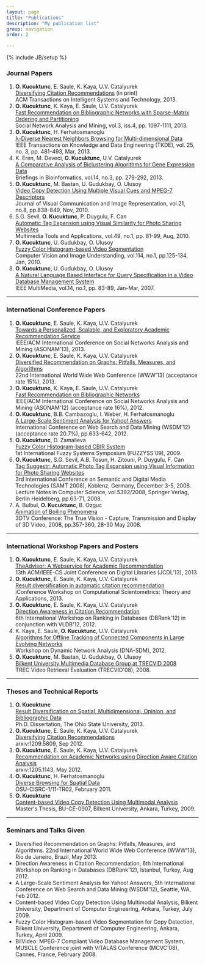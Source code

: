 ```yaml
---
layout: page
title: "Publications"
description: "My publication list"
group: navigation
order: 2

---
```

{% include JB/setup %}

<div class="row">
<div class="span12">

<h3>Journal Papers</h3>
<ol>
<li><strong>O. Kucuktunc</strong>, E. Saule, K. Kaya, U.V. Catalyurek<br />
<a href="papers/journals/Kucuktunc-TIST13.pdf">Diversifying Citation Recommendations</a> (in print)<br />
ACM Transactions on Intelligent Systems and Technology, 2013.</li>
<li><strong>O. Kucuktunc</strong>, K. Kaya, E. Saule, U.V. Catalyurek<br />
<a href="papers/journals/Kucuktunc-SNAM13.pdf">Fast Recommendation on Bibliographic Networks with Sparse-Matrix Ordering and Partitioning</a><br />
Social Network Analysis and Mining, vol.3, iss.4, pp. 1097-1111, 2013.</li>
<li><strong>O. Kucuktunc</strong>, H. Ferhatosmanoglu<br />
<a href="papers/journals/Kucuktunc-TKDE13.pdf">&lambda;-Diverse Nearest Neighbors Browsing for Multi-dimensional Data</a><br />
IEEE Transactions on Knowledge and Data Engineering (TKDE), vol. 25, no. 3, pp. 481-493, Mar, 2013.</li>
<li>K. Eren, M. Deveci, <strong>O. Kucuktunc</strong>, U.V. Catalyurek<br />
<a href="papers/journals/Eren-BIB13.pdf">A Comparative Analysis of Biclustering Algorithms for Gene Expression Data</a><br />
Briefings in Bioinformatics, vol.14, no.3, pp. 279-292, 2013.</li>
<li><strong>O. Kucuktunc</strong>, M. Bastan, U. Gudukbay, O. Ulusoy<br />
<a href="papers/journals/Kucuktunc-JVCIR10.pdf">Video Copy Detection Using Multiple Visual Cues and MPEG-7 Descriptors</a><br />
Journal of Visual Communication and Image Representation, vol.21, no.8, pp.838-849, Nov, 2010.</li>
<li>S.G. Sevil, <strong>O. Kucuktunc</strong>, P. Duygulu, F. Can<br />
<a href="papers/journals/Sevil-MTAP10.pdf">Automatic Tag Expansion using Visual Similarity for Photo Sharing Websites</a><br />
Multimedia Tools and Applications, vol.49, no.1, pp. 81-99, Aug, 2010.</li>
<li><strong>O. Kucuktunc</strong>, U. Gudukbay, O. Ulusoy<br />
<a href="papers/journals/Kucuktunc-CVIU10.pdf">Fuzzy Color Histogram-based Video Segmentation</a><br />
Computer Vision and Image Understanding, vol.114, no.1, pp.125-134, Jan, 2010.</li>
<li><strong>O. Kucuktunc</strong>, U. Gudukbay, O. Ulusoy<br />
<a href="papers/journals/Kucuktunc-IEEE_Multimedia07.pdf">A Natural Language Based Interface for Query Specification in a Video Database Management System</a><br />
IEEE MultiMedia, vol.14, no.1, pp. 83-89, Jan-Mar, 2007.</li>
</ol>

<hr />
<h3>International Conference Papers</h3>
<ol>
<li><strong>O. Kucuktunc</strong>, E. Saule, K. Kaya, U.V. Catalyurek<br />
<a href="papers/proceedings/Kucuktunc-ASONAM13.pdf">Towards a Personalized, Scalable, and Exploratory Academic Recommendation Service</a><br />
IEEE/ACM International Conference on Social Networks Analysis and Mining (ASONAM'13), 2013.</li>
<li><strong>O. Kucuktunc</strong>, E. Saule, K. Kaya, U.V. Catalyurek<br />
<a href="papers/proceedings/Kucuktunc-WWW13.pdf">Diversified Recommendation on Graphs: Pitfalls, Measures, and Algorithms</a><br />
22nd International World Wide Web Conference (WWW'13) (acceptance rate 15%), 2013.</li>
<li><strong>O. Kucuktunc</strong>, K. Kaya, E. Saule, U.V. Catalyurek<br />
<a href="papers/proceedings/Kucuktunc-ASONAM12.pdf">Fast Recommendation on Bibliographic Networks</a><br />
IEEE/ACM International Conference on Social Networks Analysis and Mining (ASONAM'12) (acceptance rate 16%), 2012.</li>
<li><strong>O. Kucuktunc</strong>, B.B. Cambazoglu, I. Weber, H. Ferhatosmanoglu<br />
<a href="papers/proceedings/Kucuktunc-WSDM12.pdf">A Large-Scale Sentiment Analysis for Yahoo! Answers</a><br />
International Conference on Web Search and Data Mining (WSDM'12) (acceptance rate 20.7%), pp.633-642, 2012.</li>
<li><strong>O. Kucuktunc</strong>, D. Zamalieva<br />
<a href="papers/proceedings/Kucuktunc-Fuzzyss09.pdf">Fuzzy Color Histogram-based CBIR System</a><br />
1st International Fuzzy Systems Symposium (FUZZYSS'09), 2009.</li>
<li><strong>O. Kucuktunc</strong>, S.G. Sevil, A.B. Tosun, H. Zitouni, P. Duygulu, F. Can<br />
<a href="papers/proceedings/Kucuktunc-SAMT08.pdf">Tag Suggestr: Automatic Photo Tag Expansion using Visual Information for Photo Sharing Websites</a><br />
3rd International Conference on Semantic and Digital Media Technologies (SAMT 2008), Koblenz, Germany, December 3-5, 2008. Lecture Notes in Computer Science, vol.5392/2008, Springer Verlag, Berlin Heidelberg, pp.63-71, 2008.</li>
<li>A. Bulbul, <strong>O. Kucuktunc</strong>, B. Ozguc<br />
<a href="papers/proceedings/Bulbul-3DTV08.pdf">Animation of Boiling Phenomena</a><br />
3DTV Conference: The True Vision - Capture, Transmission and Display of 3D Video, 2008, pp.357-360, 28-30 May 2008.</li>
</ol>

<hr />

<h3>International Workshop Papers and Posters</h3>
<ol>
<li><strong>O. Kucuktunc</strong>, E. Saule, K. Kaya, U.V. Catalyurek<br />
<a href="papers/proceedings/Kucuktunc-JCDL13.pdf">TheAdvisor: A Webservice for Academic Recommendation</a><br />
13th ACM/IEEE-CS Joint Conference on Digital Libraries (JCDL'13), 2013</li> 
<li><strong>O. Kucuktunc</strong>, E. Saule, K. Kaya, U.V. Catalyurek<br />
<a href="papers/proceedings/Kucuktunc-CSTA13.pdf">Result diversification in automatic citation recommendation</a><br />
iConference Workshop on Computational Scientometrics: Theory and Applications, 2013.</li>
<li><strong>O. Kucuktunc</strong>, E. Saule, K. Kaya, U.V. Catalyurek<br />
<a href="papers/proceedings/Kucuktunc-DBRank12.pdf">Direction Awareness in Citation Recommendation</a><br />
6th International Workshop on Ranking in Databases (DBRank'12) in conjunction with VLDB'12, 2012.</li>
<li>K. Kaya, E. Saule, <strong>O. Kucuktunc</strong>, U.V. Catalyurek<br />
<a href="papers/proceedings/Kaya-DNASDM12.pdf">Algorithms for Offline Tracking of Connected Components in Large Evolving Networks</a><br />
Workshop on Dynamic Network Analysis (DNA-SDM), 2012.</li>
<li><strong>O. Kucuktunc</strong>, M. Bastan, U. Gudukbay, O. Ulusoy<br />
<a href="papers/proceedings/Kucuktunc-TRECVID08.pdf">Bilkent University Multimedia Database Group at TRECVID 2008</a><br />
TREC Video Retrieval Evaluation (TRECVID'08), 2008.</li>
</ol>

<hr />
<h3>Theses and Technical Reports</h3>
<ol>
<li><strong>O. Kucuktunc</strong><br />
<a href="papers/theses/Kucuktunc_phd.pdf">Result Diversification on Spatial, Multidimensional, Opinion, and Bibliographic Data</a><br />Ph.D. Dissertation, The Ohio State University, 2013.</li>
<li><strong>O. Kucuktunc</strong>, E. Saule, K. Kaya, U.V. Catalyurek<br />
<a href="http://arxiv.org/abs/1209.5809">Diversifying Citation Recommendations</a><br />
arxiv:1209.5809, Sep 2012.</li>
<li><strong>O. Kucuktunc</strong>, E. Saule, K. Kaya, U.V. Catalyurek<br />
<a href="http://arxiv.org/abs/1205.1143">Recommendation on Academic Networks using Direction Aware Citation Analysis</a><br />
arxiv:1205.1143, May 2012.</li>
<li><strong>O. Kucuktunc</strong>, H. Ferhatosmanoglu<br />
<a href="ftp://ftp.cse.ohio-state.edu/pub/tech-report/2011/TR02.pdf">Diverse Browsing for Spatial Data</a><br />
OSU-CISRC-1/11-TR02, February 2011.</li>
<li><strong>O. Kucuktunc</strong><br />
<a href="papers/theses/Kucuktunc_ms.pdf">Content-based Video Copy Detection Using Multimodal Analysis</a><br />
Master's Thesis, BU-CE-0907, Bilkent University, Ankara, Turkey, 2009.</li>
</ol>

<hr />
<h3>Seminars and Talks Given</h3>
<ul>
<li>Diversified Recommendation on Graphs: Pitfalls, Measures, and Algorithms. 22nd International World Wide Web Conference (WWW'13), Rio de Janeiro, Brazil, May 2013.</li>
<li>Direction Awareness in Citation Recommendation, 6th International Workshop on Ranking in Databases (DBRank'12), Istanbul, Turkey, Aug 2012.</li>
<li>A Large-Scale Sentiment Analysis for Yahoo! Answers, 5th International Conference on Web Search and Data Mining (WSDM'12), Seattle, WA, Feb 2012.</li>
<li>Content-based Video Copy Detection Using Multimodal Analysis, Bilkent University, Department of Computer Engineering, Ankara, Turkey, July 2009.</li>
<li>Fuzzy Color Histogram-based Video Segmentation for Copy Detection, Bilkent University, Department of Computer Engineering, Ankara, Turkey, April 2009.</li>
<li>BilVideo: MPEG-7 Compliant Video Database Management System, MUSCLE Conference joint with VITALAS Conference (MCVC'08), Cannes, France, February 2008.</li>
</ul>
</div>
</div>
